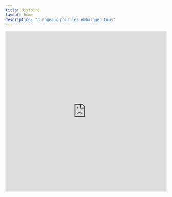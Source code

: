 ```yaml
---
title: Histoire
layout: home
description: "3 anneaux pour les embarquer tous"
---
```

<link href="https://cdn.jsdelivr.net/npm/modern-normalize@v2.0.0/modern-normalize.min.css" rel="stylesheet">
<link href="https://cdn.jsdelivr.net/npm/bootstrap@5.3.0/dist/css/bootstrap.min.css" rel="stylesheet" crossorigin="anonymous">

<div>
    <iframe 
        src="https://www.youtube.com/embed/NwYK3D_hmJY" width="100%" height="500" frameborder="0" allowfullscreen="">
    </iframe>
</div>